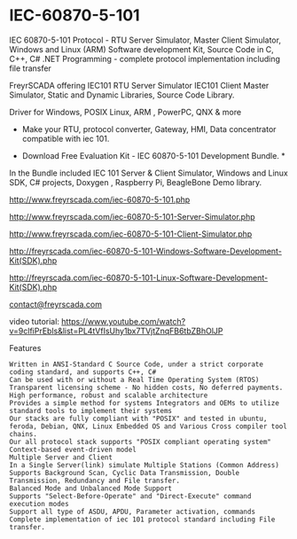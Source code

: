 # IEC-60870-5-101
IEC 60870-5-101 Protocol - RTU Server Simulator, Master Client Simulator, Windows and Linux (ARM) Software development Kit, 
Source Code in C, C++, C# .NET Programming - complete protocol implementation including file transfer 

FreyrSCADA offering
IEC101 RTU Server Simulator IEC101 Client Master Simulator, Static and Dynamic Libraries, Source Code Library.

Driver for Windows, POSIX Linux, ARM , PowerPC, QNX & more

* Make your RTU, protocol converter, Gateway, HMI, Data concentrator compatible with iec 101.

* Download Free Evaluation Kit - IEC 60870-5-101 Development Bundle. *

In the Bundle included IEC 101 Server & Client Simulator, Windows and Linux SDK, C# projects, Doxygen , Raspberry Pi, BeagleBone Demo library.



http://www.freyrscada.com/iec-60870-5-101.php

http://www.freyrscada.com/iec-60870-5-101-Server-Simulator.php

http://www.freyrscada.com/iec-60870-5-101-Client-Simulator.php

http://freyrscada.com/iec-60870-5-101-Windows-Software-Development-Kit(SDK).php

http://freyrscada.com/iec-60870-5-101-Linux-Software-Development-Kit(SDK).php

contact@freyrscada.com

video tutorial:
https://www.youtube.com/watch?v=9clfiPrEbls&list=PL4tVfIsUhy1bx7TVjtZnqFB6tbZBhOlJP


Features

    Written in ANSI-Standard C Source Code, under a strict corporate coding standard, and supports C++, C#
    Can be used with or without a Real Time Operating System (RTOS)
    Transparent licensing scheme - No hidden costs, No deferred payments.
    High performance, robust and scalable architecture
    Provides a simple method for systems Integrators and OEMs to utilize standard tools to implement their systems
    Our stacks are fully compliant with "POSIX" and tested in ubuntu, feroda, Debian, QNX, Linux Embedded OS and Various Cross compiler tool chains.
    Our all protocol stack supports "POSIX compliant operating system"
    Context-based event-driven model
    Multiple Server and Client
    In a Single Server(link) simulate Multiple Stations (Common Address)
    Supports Background Scan, Cyclic Data Transmission, Double Transmission, Redundancy and File transfer.
    Balanced Mode and Unbalanced Mode Support
    Supports "Select-Before-Operate" and "Direct-Execute" command execution modes
    Support all type of ASDU, APDU, Parameter activation, commands
    Complete implementation of iec 101 protocol standard including File transfer.


